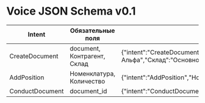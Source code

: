 # Voice JSON Schema v0.1

| Intent        | Обязательные поля            | Пример JSON                                                                 |
|---------------|------------------------------|-----------------------------------------------------------------------------|
| CreateDocument| document, Контрагент, Склад  | {"intent":"CreateDocument","document":"Приход","Контрагент":"ООО Альфа","Склад":"Основной"} |
| AddPosition   | Номенклатура, Количество     | {"intent":"AddPosition","Номенклатура":"Монитор","Количество":5}            |
| ConductDocument| document_id                  | {"intent":"ConductDocument","document_id":"12345"}                          |
